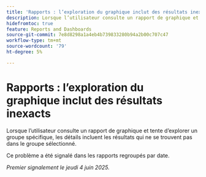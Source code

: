 ```yaml
---
title: 'Rapports : l’exploration du graphique inclut des résultats inexacts'
description: Lorsque l’utilisateur consulte un rapport de graphique et tente d’explorer un groupe spécifique, les détails incluent les résultats qui ne se trouvent pas dans le groupe sélectionné.
hidefromtoc: true
feature: Reports and Dashboards
source-git-commit: 7e8d8298a1a4eb4b739833280b94a2b00c707c47
workflow-type: tm+mt
source-wordcount: '79'
ht-degree: 5%

---
```



# Rapports : l’exploration du graphique inclut des résultats inexacts

Lorsque l’utilisateur consulte un rapport de graphique et tente d’explorer un groupe spécifique, les détails incluent les résultats qui ne se trouvent pas dans le groupe sélectionné.

Ce problème a été signalé dans les rapports regroupés par date.

_Premier signalement le jeudi 4 juin 2025._
